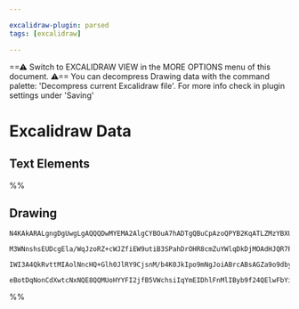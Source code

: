 ```yaml
---

excalidraw-plugin: parsed
tags: [excalidraw]

---
```

==⚠  Switch to EXCALIDRAW VIEW in the MORE OPTIONS menu of this document. ⚠== You can decompress Drawing data with the command palette: 'Decompress current Excalidraw file'. For more info check in plugin settings under 'Saving'


# Excalidraw Data

## Text Elements
%%
## Drawing
```compressed-json
N4KAkARALgngDgUwgLgAQQQDwMYEMA2AlgCYBOuA7hADTgQBuCpAzoQPYB2KqATLZMzYBXUtiRoIACyhQ4zZAHoFAc0JRJQgEYA6bGwC2CgF7N6hbEcK4OCtptbErHALRY8RMpWdx8Q1TdIEfARcZgRmBShcZQUebQBGABZtAAYaOiCEfQQOKGZuAG0AXX4IXDg4AGUoqHFUUDBIdSy6iGJcUgBrdMaGQgQKACFcbE7lUmEOYgBhNnw2Um4IAGIA

M3WNnshsEUDcgEla/WqJzoRZ+cWJZfiEW9utiB3SPahDrOHR8cmZuYWlqDkDjMOAdHJQR7PV7vfQAMUI+Hw1RgwSWgg8kN24JhJzYZwA6iR1Nw+OBtliDkdcWdkaiJOiSJiXtijgAlYTKSQccL5NDxfjk5mUrIAeVB2DUMG48RSKQFTwpbyOsM4UFhuH0CKlaAArPKoSysircpVCEY6jw5WSFUKlVkACpYKAAQSIyi4EmCqwh+sVOKipBdLzYFEk

IWI3A4QkRvttMIAolNncHQ+Glh0JlRY9CjsnM/b4K0JkIpo9mNgJoiABrcABsAGZa9o9dby5X8ABNbiJAAcPe0PESPHiPYA7C3ekY2AZuA1evQCEI6vEyQBfbOG/TskvEbnMXnoYul+XjEim80kq29U/EaoIODcCeQG8AWTYxAQidwmmCEbQqwIMIT1IEgLn+NA50gQY5j/Q9lE0XAAAph1HaheHiVD0MwlJmwASi2SBWQQZRow6JZSHgpCeHrOV

eBotDqNonCdXwtcNxNQE8QQMUoHYYFI2jfB5VWchsiIqYmEIDhlFnMlIByb9f24QElwFbYiAfNAVIQNSIA4DU6m03ThCgIhuWU0glzY607AAKwQbA8kqfS4DfD8vx/BBYIA/AgOtEZeMYe1p3wWTGiaQs0UyRy+IIhVmCgAwC0QASYzkiB5lGLzuB8vzwogESDEqaLeM4HLAJ09L8FCF0YqCkLUvwNdwHXOhVgRcJZ1XEBVyAA==
```
%%